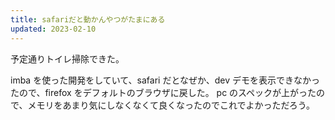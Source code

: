 ```yaml
---
title: safariだと動かんやつがたまにある
updated: 2023-02-10
---
```


予定通りトイレ掃除できた。

imba を使った開発をしていて、safari だとなぜか、dev デモを表示できなかったので、firefox をデフォルトのブラウザに戻した。
pc のスペックが上がったので、メモリをあまり気にしなくなくて良くなったのでこれでよかっただろう。
